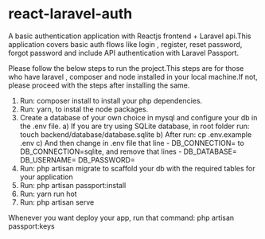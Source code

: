 # react-laravel-auth
A basic authentication application with Reactjs frontend + Laravel api.This application covers basic auth flows like login , register, reset password, forgot password and include API authentication with Laravel Passport.

Please follow the below steps to run the project.This steps are for those who have laravel , composer and node installed in your local machine.If not, please proceed with the steps after installing the same.

1) Run: composer install to install your php dependencies.
2) Run: yarn, to instal the node packages.
3) Create a database of your own choice in mysql and configure your db in the .env file.
        a) If you are try using SQLite database, in root folder run: touch backend/database/database.sqlite
        b) After run: cp .env.example .env
        c) And then change in .env file that line - DB_CONNECTION= to DB_CONNECTION=sqlite, and remove that lines -
                DB_DATABASE= 
                DB_USERNAME= 
                DB_PASSWORD=
4) Run: php artisan migrate to scaffold your db with the required tables for your application
5) Run: php artisan passport:install
6) Run: yarn run hot
7) Run: php artisan serve

Whenever you want deploy your app, run that command: php artisan passport:keys